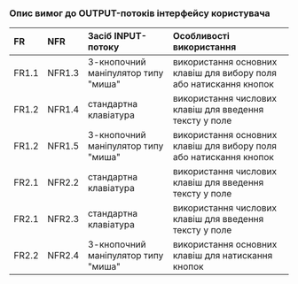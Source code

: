 ### Опис вимог до OUTPUT-потоків інтерфейсу користувача
|FR|NFR|Засіб INPUT-потоку|Особливості використання|
|:-|:-|:-|:-|
|FR1.1|NFR1.3|3-кнопочний маніпулятор типу "миша"|використання основних клавіш для вибору поля або натискання кнопок|
|FR1.2|NFR1.4|стандартна клавіатура|використання числових клавіш для введення тексту у поле|
|FR1.2|NFR1.5|3-кнопочний маніпулятор типу "миша"|використання основних клавіш для вибору поля або натискання кнопок|
|FR2.1|NFR2.2|стандартна клавіатура|використання числових клавіш для введення тексту у поле|
|FR2.1|NFR2.3|стандартна клавіатура|використання числових клавіш для введення тексту у поле|
|FR2.2|NFR2.4|3-кнопочний маніпулятор типу "миша"|використання основних клавіш для натискання кнопок|
